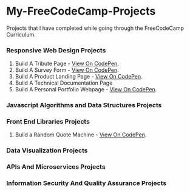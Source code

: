 # My-FreeCodeCamp-Projects
Projects that I have completed while going through the FreeCodeCamp Curriculum.

### Responsive Web Design Projects
   1. Build A Tribute Page - [View On CodePen](https://s.codepen.io/kudeh/debug/mwrdNe/xJkjOqbbEqdM).
   2. Build A Survey Form - [View On CodePen](https://s.codepen.io/kudeh/debug/wXgBrG/bZAQWNjjwEzM).
   3. Build A Product Landing Page - [View On CodePen](https://s.codepen.io/kudeh/debug/mKWqQK/vWARwaWWNGjk).
   4. Build A Technical Documentation Page
   5. Build A Personal Portfolio Webpage - [View On CodePen](https://s.codepen.io/kudeh/debug/VWPvWX/vWkRwaWWNojM).

### Javascript Algorithms and Data Structures Projects


### Front End Libraries Projects
   1. Build a Random Quote Machine - [View On CodePen](https://s.codepen.io/kudeh/debug/vJrbpJ/NjrYzqyyPNxA).


### Data Visualization Projects


### APIs And Microservices Projects


### Information Security And Quality Assurance Projects
